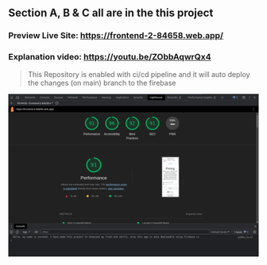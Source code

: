 ## Section A, B & C all are in the this project

### Preview Live Site: https://frontend-2-84658.web.app/
### Explanation video: https://youtu.be/ZObbAqwrQx4

> This Repository is enabled with ci/cd pipeline and it will auto deploy the changes (on main) branch to the firebase

![webVital](webVital.png)
